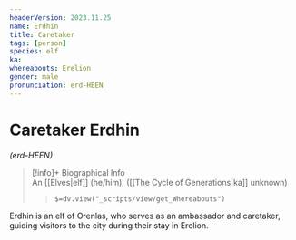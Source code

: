 ```yaml
---
headerVersion: 2023.11.25
name: Erdhin
title: Caretaker
tags: [person]
species: elf
ka:
whereabouts: Erelion
gender: male
pronunciation: erd-HEEN
---
```

# Caretaker Erdhin
*(erd-HEEN)*
>[!info]+ Biographical Info  
> An [[Elves|elf]] (he/him), ([[The Cycle of Generations|ka]] unknown)  
>> `$=dv.view("_scripts/view/get_Whereabouts")`

Erdhin is an elf of Orenlas, who serves as an ambassador and caretaker, guiding visitors to the city during their stay in Erelion. 